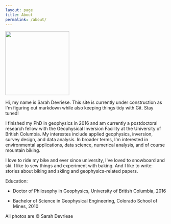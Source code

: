 ```yaml
---
layout: page
title: About
permalink: /about/
---
```


<img src="https://avatars1.githubusercontent.com/u/13733333?v=4&s=460" width="200" height="200" />

Hi, my name is Sarah Devriese. This site is currently under construction as I'm figuring out markdown while also keeping things tidy with Git. Stay tuned!

I finished my PhD in geophysics in 2016 and am currently a postdoctoral research fellow with the Geophysical Inversion Facility at the University of British Columbia. My interestes include applied geophysics, inversion, survey design, and data analysis. In broader terms, I'm interested in environmental applications, data science, numerical analysis, and of course mountain biking.

I love to ride my bike and ever since university, I've loved to snowboard and ski. I like to sew things and experiment with baking. And I like to write: stories about biking and skiing and geophysics-related papers.

Education:

* Doctor of Philosophy in Geophysics, University of British Columbia, 2016

* Bachelor of Science in Geophysical Engineering, Colorado School of Mines, 2010

All photos are &copy; Sarah Devriese




